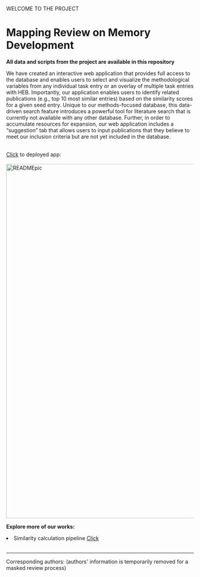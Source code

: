 WELCOME TO THE PROJECT

# Mapping Review on Memory Development
<strong>All data and scripts from the project are available in this repository</strong>

We have created an interactive web application that provides full access to the database and enables users to select and visualize the methodological variables from any individual task entry or an overlay of multiple task entries with HEB. Importantly, our application enables users to identify related publications (e.g., top 10 most similar entries) based on the similarity scores for a given seed entry. Unique to our methods-focused database, this data-driven search feature introduces a powerful tool for literature search that is currently not available with any other database. Further, in order to accumulate resources for expansion, our web application
includes a “suggestion” tab that allows users to input publications that they believe to meet our inclusion criteria but are not yet included in the database.

<br><a href="https://memdev.shinyapps.io/litreview_io">Click</a> to deployed app:
<br><br><a href="https://memdev.shinyapps.io/litreview_io"><img width="952" alt="READMEpic" src="https://github.com/memdev2022/mapping_analysis/assets/107422843/e5f60855-454e-443f-b29d-836a7edc4a8d"></a>

<strong>Explore more of our works:</strong>
<li>Similarity calculation pipeline <a href="https://github.com/memdev2022/litreview_simcalc-pipeline">Click</a></li>

<br>

---
<p>Corresponding authors: (authors' information is temporarily removed for a masked review process)
